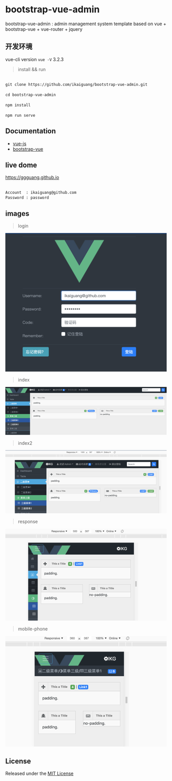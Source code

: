 # bootstrap-vue-admin

bootstrap-vue-admin : admin management system template based on vue + bootstrap-vue + vue-router + jquery

## 开发环境

vue-cli version `vue -V` 3.2.3

> install && run

```base

git clone https://github.com/ikaiguang/bootstrap-vue-admin.git

cd bootstrap-vue-admin

npm install

npm run serve

```

## Documentation

- [vue-js](https://cn.vuejs.org/)
- [bootstrap-vue](https://bootstrap-vue.js.org/)

## live dome

https://ggguang.github.io

```text

Account  : ikaiguang@github.com
Password : password

```

## images

> login

![login.png](/public/readme/login.png)

> index

![index.png](public/readme/index.png)

> index2

![index2.png](public/readme/index2.png)

> response

![response.png](public/readme/response.png)

> mobile-phone

![mobile-phone.png](public/readme/mobile-phone.png)

## License

Released under the [MIT License](License)

